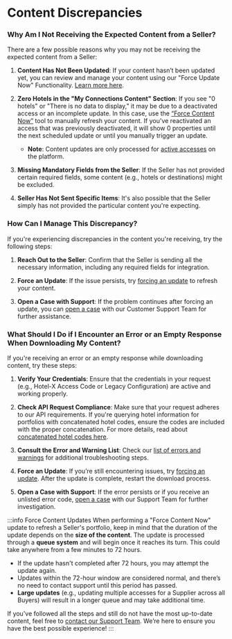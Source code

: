 ﻿---
sidebar_position: 2
---

# Content Discrepancies

### Why Am I Not Receiving the Expected Content from a Seller?

There are a few possible reasons why you may not be receiving the expected content from a Seller:

1. **Content Has Not Been Updated**: If your content hasn’t been updated yet, you can review and manage your content using our "Force Update Now" Functionality. [Learn more here](/kb/connections/connections-content/how-to-check-my-connections-content.md).
   
2. **Zero Hotels in the "My Connections Content" Section**: If you see "0 hotels" or "There is no data to display," it may be due to a deactivated access or an incomplete update. In this case, use the [“Force Content Now”](/kb/connections/connections-content/how-to-check-my-connections-content#how-can-i-use-the-force-update-now-functionality) tool to manually refresh your content. If you've reactivated an access that was previously deactivated, it will show 0 properties until the next scheduled update or until you manually trigger an update.

   - **Note**: Content updates are only processed for [active accesses](/kb/connections/my-connections/#what-can-i-find-in-my-connections) on the platform.

3. **Missing Mandatory Fields from the Seller**: If the Seller has not provided certain required fields, some content (e.g., hotels or destinations) might be excluded.

4. **Seller Has Not Sent Specific Items**: It's also possible that the Seller simply has not provided the particular content you're expecting.

### How Can I Manage This Discrepancy?

If you're experiencing discrepancies in the content you're receiving, try the following steps:

1. **Reach Out to the Seller**: Confirm that the Seller is sending all the necessary information, including any required fields for integration.

2. **Force an Update**: If the issue persists, try [forcing an update](https://kb/connections/connections-content/how-to-check-my-connections-content#how-can-i-use-the-force-update-now-functionality) to refresh your content.

3. **Open a Case with Support**: If the problem continues after forcing an update, you can [open a case](https://kb/tickets/guidelines-for-submitting-a-ticket-to-our-support-team.md) with our Customer Support Team for further assistance.

### What Should I Do if I Encounter an Error or an Empty Response When Downloading My Content?

If you're receiving an error or an empty response while downloading content, try these steps:

1. **Verify Your Credentials**: Ensure that the credentials in your request (e.g., Hotel-X Access Code or Legacy Configuration) are active and working properly.

2. **Check API Request Compliance**: Make sure that your request adheres to our API requirements. If you're querying hotel information for portfolios with concatenated hotel codes, ensure the codes are included with the proper concatenation. For more details, read about [concatenated hotel codes here](/kb/our-products/are-you-a-buyer/our-methods/static-content/hotel-x-hotels-query/#what-is-the-difference-between-hotelcode-and-hotelcodesupplier%EF%B8%8F).

3. **Consult the Error and Warning List**: Check our [list of errors and warnings](/kb/our-products/are-you-a-buyer/our-methods/lists-of-errors-and-warnings/overview) for additional troubleshooting steps.

4. **Force an Update**: If you’re still encountering issues, try [forcing an update](https://kb/connections/connections-content/how-to-check-my-connections-content#how-can-i-use-the-force-update-now-functionality). After the update is complete, restart the download process.

5. **Open a Case with Support**: If the error persists or if you receive an unlisted error code, [open a case](https://kb/tickets/guidelines-for-submitting-a-ticket-to-our-support-team.md) with our Support Team for further investigation.

:::info Force Content Updates 
When performing a "Force Content Now" update to refresh a Seller's portfolio, keep in mind that the duration of the update depends on the **size of the content**. The update is processed through a **queue system** and will begin once it reaches its turn. This could take anywhere from a few minutes to 72 hours.

- If the update hasn't completed after 72 hours, you may attempt the update again.
- Updates within the 72-hour window are considered normal, and there’s no need to contact support until this period has passed.
- **Large updates** (e.g., updating multiple accesses for a Supplier across all Buyers) will result in a longer queue and may take additional time.

If you've followed all the steps and still do not have the most up-to-date content, feel free to [contact our Support Team](https://kb/tickets/guidelines-for-submitting-a-ticket-to-our-support-team.md). We’re here to ensure you have the best possible experience!
:::
